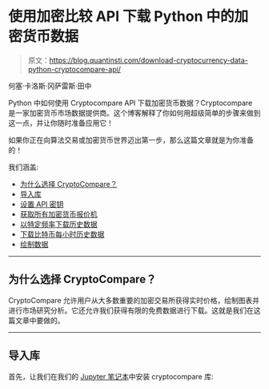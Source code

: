 # 使用加密比较 API 下载 Python 中的加密货币数据

> 原文：<https://blog.quantinsti.com/download-cryptocurrency-data-python-cryptocompare-api/>

何塞·卡洛斯·冈萨雷斯·田中

Python 中如何使用 Cryptocompare API 下载加密货币数据？Cryptocompare 是一家加密货币市场数据提供商。这个博客解释了你如何用超级简单的步骤来做到这一点，并让你随时准备应用它！

如果你正在向算法交易或加密货币世界迈出第一步，那么这篇文章就是为你准备的！

我们涵盖:

*   [为什么选择 CryptoCompare？](#why-cryptoCompare)
*   [导入库](#import-libraries)
*   [设置 API 密钥](#set-api-key)
*   [获取所有加密货币报价机](#fetch-all-cryptocurrency-tickers)
*   [以特定频率下载历史数据](#download-historical-data-with-a-specific-frequency)
*   [下载比特币每小时历史数据](#download-bitcoin-hourly-historical-data)
*   [绘制数据](#plot-the-data)

* * *

## 为什么选择 CryptoCompare？

CryptoCompare 允许用户从大多数重要的加密交易所获得实时价格，绘制图表并进行市场研究分析。它还允许我们获得有限的免费数据进行下载。这就是我们在这篇文章中要做的。

* * *

## 导入库

首先，让我们在我们的 [Jupyter 笔记本](/jupyter-notebook-tutorial-installation-components-magic-commands/)中安装 cryptocompare 库: